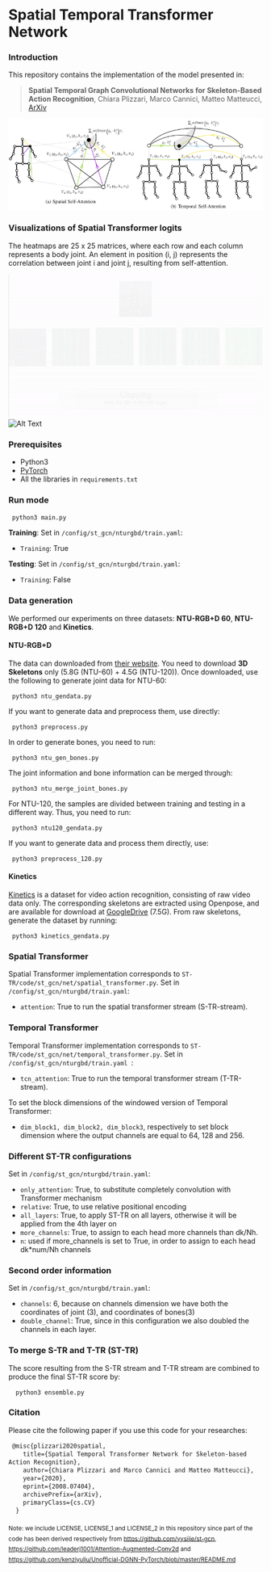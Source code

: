 # Spatial Temporal Transformer Network

### Introduction
This repository contains the implementation of the model presented in:

> **Spatial Temporal Graph Convolutional Networks for Skeleton-Based Action Recognition**, Chiara Plizzari, Marco Cannici, Matteo Matteucci, [ArXiv](https://arxiv.org/abs/2008.07404)

![Alt Text](IMG.png)

### Visualizations of Spatial Transformer logits

The heatmaps are 25 x 25 matrices, where each row and each column represents a body joint. An element in position (i, j) represents the correlation between joint i and joint j, resulting from self-attention.

![Alt Text](ezgif.com-video-to-gif-2.gif)![Alt Text](ezgif.com-video-to-gif.gif)

### Prerequisites
- Python3
- [PyTorch](http://pytorch.org)
- All the libraries in <code>requirements.txt</code>

### Run mode
<pre><code> python3 main.py </pre></code>

**Training**:
Set in <code>/config/st_gcn/nturgbd/train.yaml</code>:
- <code>Training</code>: True

**Testing**:
Set in <code>/config/st_gcn/nturgbd/train.yaml</code>:
- <code>Training</code>: False

### Data generation
We performed our experiments on three datasets: **NTU-RGB+D 60**, **NTU-RGB+D 120** and **Kinetics**. 
#### NTU-RGB+D
The data can downloaded from [their website](http://rose1.ntu.edu.sg/datasets/actionrecognition.asp). You need to download **3D Skeletons** only (5.8G (NTU-60) + 4.5G (NTU-120)). Once downloaded, use the following to generate joint data for NTU-60:
<pre><code> python3 ntu_gendata.py </pre></code>
If you want to generate data and preprocess them, use directly:
<pre><code> python3 preprocess.py </pre></code>
In order to generate bones, you need to run: 
<pre><code> python3 ntu_gen_bones.py </pre></code>
The joint information and bone information can be merged through:
<pre><code> python3 ntu_merge_joint_bones.py </pre></code>

For NTU-120, the samples are divided between training and testing in a different way. Thus, you need to run: 
<pre><code> python3 ntu120_gendata.py </pre></code>
If you want to generate data and process them directly, use: 
<pre><code> python3 preprocess_120.py </pre></code>


#### Kinetics

[Kinetics](https://deepmind.com/research/open-source/open-source-datasets/kinetics/) is a dataset for video action recognition, consisting of raw video data only. The corresponding skeletons are extracted using Openpose, and are available for download at [GoogleDrive](https://drive.google.com/open?id=1SPQ6FmFsjGg3f59uCWfdUWI-5HJM_YhZ) (7.5G). 
From raw skeletons, generate the dataset by running:
<pre><code> python3 kinetics_gendata.py </pre></code>


### Spatial Transformer
Spatial Transformer implementation corresponds to <code>ST-TR/code/st_gcn/net/spatial_transformer.py</code>.
Set in <code>/config/st_gcn/nturgbd/train.yaml</code>:
- <code>attention</code>: True
to run the spatial transformer stream (S-TR-stream).

### Temporal Transformer 
Temporal Transformer implementation corresponds to <code>ST-TR/code/st_gcn/net/temporal_transformer.py</code>.
Set in <code>/config/st_gcn/nturgbd/train.yaml </code>:
- <code>tcn_attention</code>: True
to run the temporal transformer stream (T-TR-stream).

To set the block dimensions of the windowed version of Temporal Transformer:
- <code>dim_block1, dim_block2, dim_block3</code>, respectively to set block dimension where the output channels are equal to 64, 128 and 256.


### Different ST-TR configurations
Set in <code>/config/st_gcn/nturgbd/train.yaml</code>:
- <code>only_attention</code>: True, to substitute completely convolution with Transformer mechanism
- <code>relative</code>: True, to use relative positional encoding
- <code>all_layers</code>: True, to apply ST-TR on all layers, otherwise it will be applied from the 4th layer on
- <code>more_channels</code>: True, to assign to each head more channels than dk/Nh.
- <code>n</code>: used if more_channels is set to True, in order to assign to each head dk*num/Nh channels

### Second order information
Set in <code>/config/st_gcn/nturgbd/train.yaml</code>:
- <code>channels</code>: 6, because on channels dimension we have both the coordinates of joint (3), and coordinates of bones(3)
- <code>double_channel</code>: True, since in this configuration we also doubled the channels in each layer.

### To merge S-TR and T-TR (ST-TR)
The score resulting from the S-TR stream and T-TR stream are combined to produce the final ST-TR score by: 
<pre><code>  python3 ensemble.py </pre></code> 



### Citation 
Please cite the following paper if you use this code for your researches:

<pre><code> @misc{plizzari2020spatial,
    title={Spatial Temporal Transformer Network for Skeleton-based Action Recognition},
    author={Chiara Plizzari and Marco Cannici and Matteo Matteucci},
    year={2020},
    eprint={2008.07404},
    archivePrefix={arXiv},
    primaryClass={cs.CV}
  }
</pre></code>
<sub> Note: we include LICENSE, LICENSE_1 and LICENSE_2 in this repository since part of the code has been derived respectively
from https://github.com/yysijie/st-gcn, https://github.com/leaderj1001/Attention-Augmented-Conv2d
and https://github.com/kenziyuliu/Unofficial-DGNN-PyTorch/blob/master/README.md </sub> 
